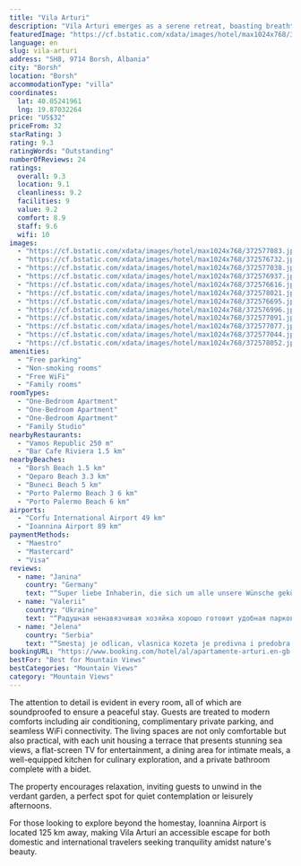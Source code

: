 ```yaml
---
title: "Vila Arturi"
description: "Vila Arturi emerges as a serene retreat, boasting breathtaking mountain vistas and a prime location just 48 km from the enchanting Butrint National Park."
featuredImage: "https://cf.bstatic.com/xdata/images/hotel/max1024x768/372577083.jpg?k=50fc131cfb98076dd70c7bad6a316fe10be6bc7564ed2d3c0e3b71e294ebbf35&o=&hp=1"
language: en
slug: vila-arturi
address: "SH8, 9714 Borsh, Albania"
city: "Borsh"
location: "Borsh"
accommodationType: "villa"
coordinates:
  lat: 40.05241961
  lng: 19.87032264
price: "US$32"
priceFrom: 32
starRating: 3
rating: 9.3
ratingWords: "Outstanding"
numberOfReviews: 24
ratings:
  overall: 9.3
  location: 9.1
  cleanliness: 9.2
  facilities: 9
  value: 9.2
  comfort: 8.9
  staff: 9.6
  wifi: 10
images:
  - "https://cf.bstatic.com/xdata/images/hotel/max1024x768/372577083.jpg?k=50fc131cfb98076dd70c7bad6a316fe10be6bc7564ed2d3c0e3b71e294ebbf35&o=&hp=1"
  - "https://cf.bstatic.com/xdata/images/hotel/max1024x768/372576732.jpg?k=ab618b3c128b29509294c09f9cdd7a2188a223e43684bfdb3a7a6e1767dba8f6&o=&hp=1"
  - "https://cf.bstatic.com/xdata/images/hotel/max1024x768/372577038.jpg?k=c058f944d3ab764d2e2ade412ff6bede524274207267d52dc86a3d25d13974b0&o=&hp=1"
  - "https://cf.bstatic.com/xdata/images/hotel/max1024x768/372576937.jpg?k=850020d6433e3e4a0b63da27dfbeb1bf4924a1c2f9bff9393d1df9e16df432fa&o=&hp=1"
  - "https://cf.bstatic.com/xdata/images/hotel/max1024x768/372576616.jpg?k=0e826398cb58b9aa94228b88d8e906f70886f2ef706f9675422b4be1ba05beb2&o=&hp=1"
  - "https://cf.bstatic.com/xdata/images/hotel/max1024x768/372578021.jpg?k=5f1b2c0aee9b851fd5dbb44e64466d83221474da727c600d2b5c94320a1b87ae&o=&hp=1"
  - "https://cf.bstatic.com/xdata/images/hotel/max1024x768/372576695.jpg?k=3392dbafdc47e1706615b6d93810944d4cf1d7ec7a8f6e2fe983950580eb0854&o=&hp=1"
  - "https://cf.bstatic.com/xdata/images/hotel/max1024x768/372576996.jpg?k=939bed9d5067b4628595c436aa0a7fbc92a6ec903f9a45782cc6e96c98b9affd&o=&hp=1"
  - "https://cf.bstatic.com/xdata/images/hotel/max1024x768/372577091.jpg?k=67e2f606c1e2750cc26907ca4f1762ac768658d58228c4b7b08e2bcdfab6dee2&o=&hp=1"
  - "https://cf.bstatic.com/xdata/images/hotel/max1024x768/372577077.jpg?k=f45da2f722bb8663146e752c8f90c9f2374e276abf5db861017737473bcfa047&o=&hp=1"
  - "https://cf.bstatic.com/xdata/images/hotel/max1024x768/372577044.jpg?k=8a54b59ebfe45e139d2531bf0212e6f4733c0b61bb5a9790544869d723fcb3b1&o=&hp=1"
  - "https://cf.bstatic.com/xdata/images/hotel/max1024x768/372578052.jpg?k=e30c8c914076b58ee9cd6e509af9b13ce9dc2c1b355ad553d76180151d286dbb&o=&hp=1"
amenities:
  - "Free parking"
  - "Non-smoking rooms"
  - "Free WiFi"
  - "Family rooms"
roomTypes:
  - "One-Bedroom Apartment"
  - "One-Bedroom Apartment"
  - "One-Bedroom Apartment"
  - "Family Studio"
nearbyRestaurants:
  - "Vamos Republic 250 m"
  - "Bar Cafe Riviera 1.5 km"
nearbyBeaches:
  - "Borsh Beach 1.5 km"
  - "Qeparo Beach 3.3 km"
  - "Buneci Beach 5 km"
  - "Porto Palermo Beach 3 6 km"
  - "Porto Palermo Beach 6 km"
airports:
  - "Corfu International Airport 49 km"
  - "Ioannina Airport 89 km"
paymentMethods:
  - "Maestro"
  - "Mastercard"
  - "Visa"
reviews:
  - name: "Janina"
    country: "Germany"
    text: "“Super liebe Inhaberin, die sich um alle unsere Wünsche gekümmert hat.”"
  - name: "Valerii"
    country: "Ukraine"
    text: "“Радушная ненавязчивая хозяйка хорошо готовит удобная парковка до моря можно спуститься пешком по живописной тропе уютная чистая вила”"
  - name: "Jelena"
    country: "Serbia"
    text: "“Smestaj je odlican, vlasnica Kozeta je predivna i predobra zena uvek nasmejana ali iskreno vidi se da voli posao koji radi. Svako jutro nam je spremala domace ustipke bez ikakve nadoknade,osecali smo se kao kod kuce. I njen suprug je takodje mnogo...”"
bookingURL: "https://www.booking.com/hotel/al/apartamente-arturi.en-gb.html?aid=8035640"
bestFor: "Best for Mountain Views"
bestCategories: "Mountain Views"
category: "Mountain Views"
---
```


The attention to detail is evident in every room, all of which are soundproofed to ensure a peaceful stay. Guests are treated to modern comforts including air conditioning, complimentary private parking, and seamless WiFi connectivity. The living spaces are not only comfortable but also practical, with each unit housing a terrace that presents stunning sea views, a flat-screen TV for entertainment, a dining area for intimate meals, a well-equipped kitchen for culinary exploration, and a private bathroom complete with a bidet.

The property encourages relaxation, inviting guests to unwind in the verdant garden, a perfect spot for quiet contemplation or leisurely afternoons. 

For those looking to explore beyond the homestay, Ioannina Airport is located 125 km away, making Vila Arturi an accessible escape for both domestic and international travelers seeking tranquility amidst nature's beauty.
